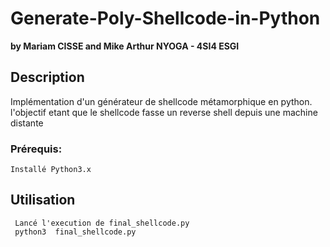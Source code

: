 # Generate-Poly-Shellcode-in-Python

**by Mariam CISSE and Mike Arthur NYOGA - 4SI4 ESGI**

## **Description**
Implémentation d'un générateur de shellcode métamorphique en python. l'objectif etant que le shellcode fasse un reverse shell depuis une machine distante 
### **Prérequis**:
	Installé Python3.x 

 ## **Utilisation**
     Lancé l'execution de final_shellcode.py
     python3  final_shellcode.py
